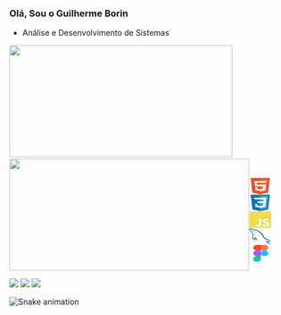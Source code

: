 ### Olá, Sou o Guilherme Borin 

- Análise e Desenvolvimento de Sistemas

<!-- <div>
  <a href="https://github.com/anuraghazra/github-readme-stats">
  <img height=195 align="center" src="https://github-readme-stats.vercel.app/api?username=GuilhemeBorin" />
</a>
<a href="https://github.com/anuraghazra/convoychat">
  <img height=195 align="center" src="https://github-readme-stats.vercel.app/api/top-langs?username=GuilhemeBorin&layout=compact&langs_count=8&card_width=320" />
</a>
</div>  -->
<div>
  <img  height="200" width="400em" src="https://github-readme-stats.vercel.app/api?username=GuilhemeBorin&show_icons=true&theme=dark&include_all_commits=true&count_private=true"/>
  <img  align="left" height="200" width="430em"  src="https://github-readme-stats.vercel.app/api/top-langs/?username=GuilhemeBorin&layout=compact&langs_count=16&theme=dark"/>
</div>
<br>

<div style="display: inline_block"><br>
  <img align="center" alt="Borin-HTML" height="30" width="40" src="https://raw.githubusercontent.com/devicons/devicon/master/icons/html5/html5-original.svg">
  <img align="center" alt="Borin-CSS" height="30" width="40" src="https://raw.githubusercontent.com/devicons/devicon/master/icons/css3/css3-original.svg">
  <img align="center" alt="Borin-JS" height="30" width="40" src="https://raw.githubusercontent.com/devicons/devicon/master/icons/javascript/javascript-plain.svg">
  <img align="center" alt="Borin-Mysql" height="30" width="40" src="https://raw.githubusercontent.com/devicons/devicon/master/icons/mysql/mysql-original.svg">
  <img align="center" alt="Borin-Figma" height="30" width="40" src="https://raw.githubusercontent.com/devicons/devicon/master/icons/figma/figma-original.svg">


</div>

 ##

<div> 
  <a href="https://instagram.com/gborin_" target="_blank"><img src="https://img.shields.io/badge/-Instagram-%23E4405F?style=for-the-badge&logo=instagram&logoColor=white" target="_blank"></a>
  <a href = "mailto:guilhermerbg2004@gmail.com"><img src="https://img.shields.io/badge/-Gmail-%23333?style=for-the-badge&logo=gmail&logoColor=white" target="_blank"></a>
  <a href="https://www.linkedin.com/in/guilherme-borin-galeno-90a940226" target="_blank"><img src="https://img.shields.io/badge/-LinkedIn-%230077B5?style=for-the-badge&logo=linkedin&logoColor=white" target="_blank"></a> 
</div>

![Snake animation](https://github.com/LuigiGF/LuigiGF/blob/output/github-contribution-grid-snake.svg)
